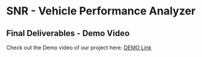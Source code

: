# SNR - Vehicle Performance Analyzer
## Final Deliverables - Demo Video

Check out the Demo video of our project here:
[DEMO Link](https://drive.google.com/file/d/1B9nH-PoPWmiKCtgjM_D1sXmbqkPlgZGQ/view?usp=drivesdk)
